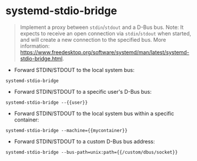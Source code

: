 # systemd-stdio-bridge

> Implement a proxy between `stdin`/`stdout` and a D-Bus bus.
> Note: It expects to receive an open connection via `stdin`/`stdout` when started, and will create a new connection to the specified bus.
> More information: <https://www.freedesktop.org/software/systemd/man/latest/systemd-stdio-bridge.html>.

- Forward STDIN/STDOUT to the local system bus:

`systemd-stdio-bridge`

- Forward STDIN/STDOUT to a specific user's D-Bus bus:

`systemd-stdio-bridge --{{user}}`

- Forward STDIN/STDOUT to the local system bus within a specific container:

`systemd-stdio-bridge --machine={{mycontainer}}`

- Forward STDIN/STDOUT to a custom D-Bus bus address:

`systemd-stdio-bridge --bus-path=unix:path={{/custom/dbus/socket}}`
